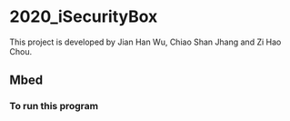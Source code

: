 # 2020_iSecurityBox
This project is developed by Jian Han Wu, Chiao Shan Jhang and Zi Hao Chou.

## Mbed

### To run this program
